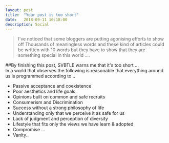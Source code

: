 ```yaml
---
layout: post
title:  "Your post is too short"
date:   2018-09-11 10:18:00
description: Social
---
```

> I've noticed that some bloggers are putting agonising efforts to show off Thousands of meaningless words  and  these kind of articles could be written with 10 words but  they have to show that they are something special in this world .... 

##By finishing this post, SVBTLE warns me that it's too short ...  
In a world that observes the following is reasonable that everything around us is programmed according to  ..

* Passive acceptance and coexistence
* Poor aesthetics and life goals
* Opinions built on common and safe recruits
* Consumerism and Discrimination
* Success without a strong philosophy of life
* Understanding only that we perceive it as safe for us
* Lack of judgment and perception of diversity
* Lifestyle  that fits only the views we have learn & adopted
* Compromise ...
* Vanity..


